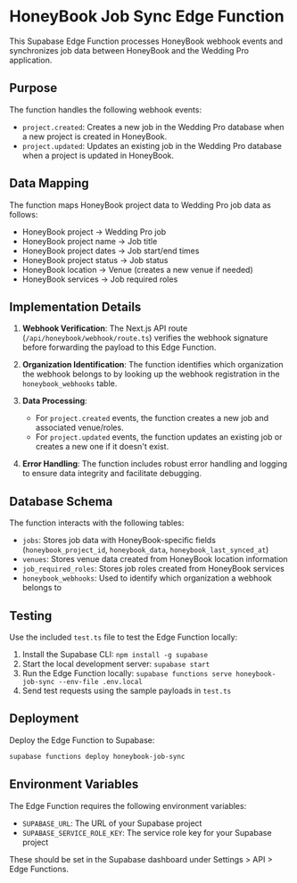 # HoneyBook Job Sync Edge Function

This Supabase Edge Function processes HoneyBook webhook events and synchronizes job data between HoneyBook and the Wedding Pro application.

## Purpose

The function handles the following webhook events:

- `project.created`: Creates a new job in the Wedding Pro database when a new project is created in HoneyBook.
- `project.updated`: Updates an existing job in the Wedding Pro database when a project is updated in HoneyBook.

## Data Mapping

The function maps HoneyBook project data to Wedding Pro job data as follows:

- HoneyBook project → Wedding Pro job
- HoneyBook project name → Job title
- HoneyBook project dates → Job start/end times
- HoneyBook project status → Job status
- HoneyBook location → Venue (creates a new venue if needed)
- HoneyBook services → Job required roles

## Implementation Details

1. **Webhook Verification**: The Next.js API route (`/api/honeybook/webhook/route.ts`) verifies the webhook signature before forwarding the payload to this Edge Function.

2. **Organization Identification**: The function identifies which organization the webhook belongs to by looking up the webhook registration in the `honeybook_webhooks` table.

3. **Data Processing**:
   - For `project.created` events, the function creates a new job and associated venue/roles.
   - For `project.updated` events, the function updates an existing job or creates a new one if it doesn't exist.

4. **Error Handling**: The function includes robust error handling and logging to ensure data integrity and facilitate debugging.

## Database Schema

The function interacts with the following tables:

- `jobs`: Stores job data with HoneyBook-specific fields (`honeybook_project_id`, `honeybook_data`, `honeybook_last_synced_at`)
- `venues`: Stores venue data created from HoneyBook location information
- `job_required_roles`: Stores job roles created from HoneyBook services
- `honeybook_webhooks`: Used to identify which organization a webhook belongs to

## Testing

Use the included `test.ts` file to test the Edge Function locally:

1. Install the Supabase CLI: `npm install -g supabase`
2. Start the local development server: `supabase start`
3. Run the Edge Function locally: `supabase functions serve honeybook-job-sync --env-file .env.local`
4. Send test requests using the sample payloads in `test.ts`

## Deployment

Deploy the Edge Function to Supabase:

```bash
supabase functions deploy honeybook-job-sync
```

## Environment Variables

The Edge Function requires the following environment variables:

- `SUPABASE_URL`: The URL of your Supabase project
- `SUPABASE_SERVICE_ROLE_KEY`: The service role key for your Supabase project

These should be set in the Supabase dashboard under Settings > API > Edge Functions.